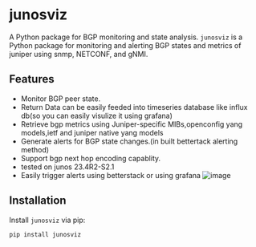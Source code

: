 # junosviz
A Python package for BGP monitoring and state analysis.
`junosviz` is a Python package for monitoring and alerting BGP states and metrics of juniper  using snmp, NETCONF, and gNMI.

## Features
- Monitor BGP peer state.
- Return Data can be easily feeded into timeseries database like influx db(so you can easily visulize it using grafana)
- Retrieve bgp metrics using Juniper-specific MIBs,openconfig yang models,ietf and juniper native yang models
- Generate alerts for BGP state changes.(in built bettertack alerting method)
- Support bgp next hop encoding capablity.
- tested on junos 23.4R2-S2.1
- Easily trigger alerts using betterstack or using grafana
![image](https://github.com/user-attachments/assets/a08c95f3-8c07-4e35-ab33-9c8155c1ddc8)

## Installation
Install `junosviz` via pip:
```bash
pip install junosviz

